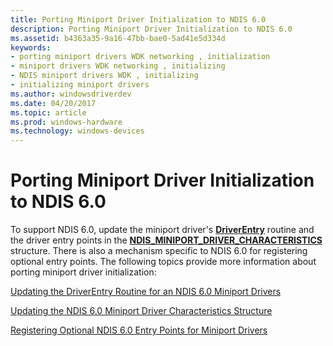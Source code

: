 ```yaml
---
title: Porting Miniport Driver Initialization to NDIS 6.0
description: Porting Miniport Driver Initialization to NDIS 6.0
ms.assetid: b4363a35-9a16-47bb-bae0-5ad41e5d334d
keywords:
- porting miniport drivers WDK networking , initialization
- miniport drivers WDK networking , initializing
- NDIS miniport drivers WDK , initializing
- initializing miniport drivers
ms.author: windowsdriverdev
ms.date: 04/20/2017
ms.topic: article
ms.prod: windows-hardware
ms.technology: windows-devices
---
```


# Porting Miniport Driver Initialization to NDIS 6.0





To support NDIS 6.0, update the miniport driver's [**DriverEntry**](https://msdn.microsoft.com/library/windows/hardware/ff544113) routine and the driver entry points in the [**NDIS\_MINIPORT\_DRIVER\_CHARACTERISTICS**](https://msdn.microsoft.com/library/windows/hardware/ff565958) structure. There is also a mechanism specific to NDIS 6.0 for registering optional entry points. The following topics provide more information about porting miniport driver initialization:

[Updating the DriverEntry Routine for an NDIS 6.0 Miniport Drivers](updating-the-driverentry-routine-for-an-ndis-6-0-miniport-driver.md)

[Updating the NDIS 6.0 Miniport Driver Characteristics Structure](updating-the-ndis-6-0-miniport-driver-characteristics-structure.md)

[Registering Optional NDIS 6.0 Entry Points for Miniport Drivers](registering-optional-ndis-6-0-entry-points-for-miniport-drivers.md)

 

 





